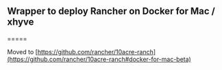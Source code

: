 ## Wrapper to deploy Rancher on Docker for Mac / xhyve
=====

Moved to [https://github.com/rancher/10acre-ranch](https://github.com/rancher/10acre-ranch#docker-for-mac-beta)
